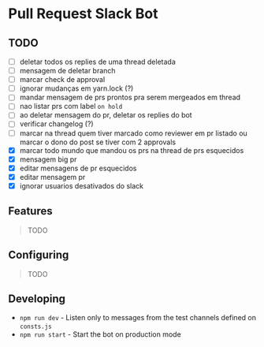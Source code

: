 # Pull Request Slack Bot

## TODO

- [ ] deletar todos os replies de uma thread deletada
- [ ] mensagem de deletar branch
- [ ] marcar check de approval
- [ ] ignorar mudanças em yarn.lock (?)
- [ ] mandar mensagem de prs prontos pra serem mergeados em thread
- [ ] nao listar prs com label `on hold`
- [ ] ao deletar mensagem do pr, deletar os replies do bot
- [ ] verificar changelog (?)
- [ ] marcar na thread quem tiver marcado como reviewer em pr listado ou marcar o dono do post se tiver com 2 approvals
- [x] marcar todo mundo que mandou os prs na thread de prs esquecidos
- [x] mensagem big pr
- [x] editar mensagens de pr esquecidos
- [x] editar mensagem pr
- [x] ignorar usuarios desativados do slack

## Features

> TODO

## Configuring

> TODO

## Developing

- `npm run dev` - Listen only to messages from the test channels defined on `consts.js`
- `npm run start` - Start the bot on production mode

